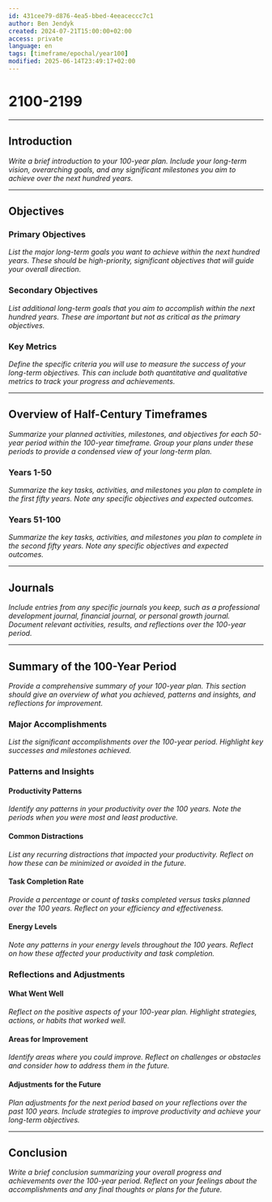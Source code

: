 ```yaml
---
id: 431cee79-d876-4ea5-bbed-4eeaceccc7c1
author: Ben Jendyk
created: 2024-07-21T15:00:00+02:00
access: private
language: en
tags: [timeframe/epochal/year100]
modified: 2025-06-14T23:49:17+02:00
---
```


# 2100-2199

---

## Introduction

*Write a brief introduction to your 100-year plan. Include your long-term vision, overarching goals, and any significant milestones you aim to achieve over the next hundred years.*

---

## Objectives

### Primary Objectives

*List the major long-term goals you want to achieve within the next hundred years. These should be high-priority, significant objectives that will guide your overall direction.*

### Secondary Objectives

*List additional long-term goals that you aim to accomplish within the next hundred years. These are important but not as critical as the primary objectives.*

### Key Metrics

*Define the specific criteria you will use to measure the success of your long-term objectives. This can include both quantitative and qualitative metrics to track your progress and achievements.*

---

## Overview of Half-Century Timeframes

*Summarize your planned activities, milestones, and objectives for each 50-year period within the 100-year timeframe. Group your plans under these periods to provide a condensed view of your long-term plan.*

### Years 1-50

*Summarize the key tasks, activities, and milestones you plan to complete in the first fifty years. Note any specific objectives and expected outcomes.*

### Years 51-100

*Summarize the key tasks, activities, and milestones you plan to complete in the second fifty years. Note any specific objectives and expected outcomes.*

---

## Journals

*Include entries from any specific journals you keep, such as a professional development journal, financial journal, or personal growth journal. Document relevant activities, results, and reflections over the 100-year period.*

---

## Summary of the 100-Year Period

*Provide a comprehensive summary of your 100-year plan. This section should give an overview of what you achieved, patterns and insights, and reflections for improvement.*

### Major Accomplishments

*List the significant accomplishments over the 100-year period. Highlight key successes and milestones achieved.*

### Patterns and Insights

#### Productivity Patterns

*Identify any patterns in your productivity over the 100 years. Note the periods when you were most and least productive.*

#### Common Distractions

*List any recurring distractions that impacted your productivity. Reflect on how these can be minimized or avoided in the future.*

#### Task Completion Rate

*Provide a percentage or count of tasks completed versus tasks planned over the 100 years. Reflect on your efficiency and effectiveness.*

#### Energy Levels

*Note any patterns in your energy levels throughout the 100 years. Reflect on how these affected your productivity and task completion.*

### Reflections and Adjustments

#### What Went Well

*Reflect on the positive aspects of your 100-year plan. Highlight strategies, actions, or habits that worked well.*

#### Areas for Improvement

*Identify areas where you could improve. Reflect on challenges or obstacles and consider how to address them in the future.*

#### Adjustments for the Future

*Plan adjustments for the next period based on your reflections over the past 100 years. Include strategies to improve productivity and achieve your long-term objectives.*

---

## Conclusion

*Write a brief conclusion summarizing your overall progress and achievements over the 100-year period. Reflect on your feelings about the accomplishments and any final thoughts or plans for the future.*
